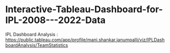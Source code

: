 # Interactive-Tableau-Dashboard-for-IPL-2008---2022-Data

IPL Dashboard Analysis : https://public.tableau.com/app/profile/mani.shankar.janumpalli/viz/IPLDashboardAnalysis/TeamStatistics
